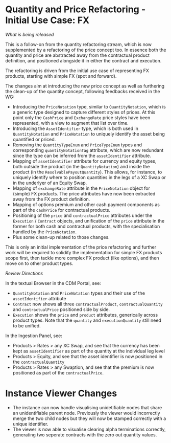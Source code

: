 # Quantity and Price Refactoring - Initial Use Case: FX

_What is being released_

This is a follow-on from the quantity refactoring stream, which is now supplemented by a refactoring of the price concept too. In essence both the quantity and price are abstracted away from the contractual product definition, and positioned alongside it in either the contract and execution.

The refactoring is driven from the initial use case of representing FX products, starting with simple FX (spot and forward).

The changes aim at introducing the new price concept as well as furthering the clean-up of the quantity concept, following feedbacks received in the WG:

- Introducing the `PriceNotation` type, similar to `QuantityNotation`, which is a generic type designed to capture different styles of prices. At this point only the `CashPrice` and `ExchangeRate` price styles have been represented, with a view to augment that list over time.
- Introducing the `AssetIdentifier` type, which is both used in `QuantityNotation` and `PriceNotation` to uniquely identify the asset being quantified or priced.
- Removing the `QuantityTypeEnum` and `PriceTypeEnum` types and corresponding `quantityNotationTag` attribute, which are now redundant since the type can be inferred from the `assetIdentifier` attribute.
- Mapping of `assetIdentifier` attribute for currency and equity types, both outside the product (in the `QuantityNotation`) and inside the product (in the `ResolvablePayoutQuantity`). This allows, for instance, to  uniquely identify where to position quantities in the legs of a XC Swap or in the underlyer of an Equity Swap.
- Mapping of `exchangeRate` attribute in the `PriceNotation` object for (simple) FX products. The price attributes have now been extracted away from the FX product definition.
- Mapping of options premium and other cash payment components as part of the `cashPrice` for contractual products.
- Positioning of the `price` and `contractualPrice` attributes under the `Execution` / `Contract` objects, and unification of the `price` attribute in the former for both cash and contractual products, with the specialisation handled by the `PriceNotation`.
- Plus some clean-up related to those changes.

This is only an initial implementation of the price refactoring and further work will be required to solidify the implementation for simple FX products scope first, then tackle more complex FX product (like options), and then move on to other product types.

_Review Directions_

In the textual Browser in the CDM Portal, see:

- `QuantityNotation` and `PriceNotation` types and their use of the `assetIdentifier` attribute
- `Contract` now shows all three `contractualProduct`, `contractualQuantity` and `contractualPrice` positioned side by side.
- `Execution` shows the `price` and `product` attributes, generically across product types. Note that the `quantity` and `executionQuantity` still need to be unified.

In the Ingestion Panel, see:

- Products > Rates > any XC Swap, and see that the currency has been kept as `assetIdentifier` as part of the quantity at the individual leg level
- Products > Equity, and see that the asset identifier is now positioned in the `contractualQuantity`
- Products > Rates > any Swaption, and see that the premium is now positioned as part of the `contractualPrice`.

# Instance Viewer Changes

- The instance can now handle visualising unidetifiable nodes that share an unidentifiable parent node. Previously the viewer would incorrectly merge the two child nodes but they will now be stamped correctly with a unique identifier.
- The viewer is now able to visualise clearing alpha terminations correctly, generating two seperate contracts with the zero out quantity values.
